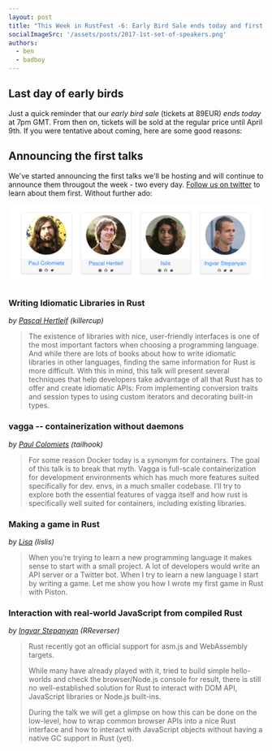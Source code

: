 ```yaml
---
layout: post
title: "This Week in RustFest -6: Early Bird Sale ends today and first talks announced"
socialImageSrc: '/assets/posts/2017-1st-set-of-speakers.png'
authors:
  - ben
  - badboy
---
```


## Last day of early birds

Just a quick reminder that our _early bird sale_ (tickets at 89EUR) _ends today_ at 7pm GMT. From then on, tickets will be sold at the regular price until April 9th. If you were tentative about coming, here are some good reasons:

## Announcing the first talks

We've started announcing the first talks we'll be hosting and will continue to announce them througout the week - two every day. [Follow us on twitter](https://twitter.com/rustfest) to learn about them first. Without further ado:

[![First round of speakers](/assets/posts/2017-1st-set-of-speakers.png)](http://2017.rustfest.eu/talks/)


### Writing Idiomatic Libraries in Rust
_by [Pascal Hertleif](http://2017.rustfest.eu/talks/#writing-idiomatic-libraries-in-rust) (killercup)_

>The existence of libraries with nice, user-friendly interfaces is one of the most important factors when choosing a programming language. And while there are lots of books about how to write idiomatic libraries in other languages, finding the same information for Rust is more difficult. With this in mind, this talk will present several techniques that help developers take advantage of all that Rust has to offer and create idiomatic APIs: From implementing conversion traits and session types to using custom iterators and decorating built-in types.

### vagga -- containerization without daemons
_by [Paul Colomiets](http://2017.rustfest.eu/talks/#vagga-containerization-without-daemons) (tailhook)_

>For some reason Docker today is a synonym for containers. The goal of this talk is to break that myth. Vagga is full-scale containerization for development environments which has much more features suited specifically for dev. envs, in a much smaller codebase. I’ll try to explore both the essential features of vagga itself and how rust is specifically well suited for containers, including existing libraries.

### Making a game in Rust
_by [Lisa](http://2017.rustfest.eu/talks/#making-a-game-in-rust) (lislis)_
>When you’re trying to learn a new programming language it makes sense to start with a small project. A lot of developers would write an API server or a Twitter bot. When I try to learn a new language I start by writing a game. Let me show you how I wrote my first game in Rust with Piston.

### Interaction with real-world JavaScript from compiled Rust
_by [Ingvar Stepanyan](http://2017.rustfest.eu/talks/#interaction-with-real-world-javascript-from-compiled-rust) (RReverser)_
>Rust recently got an official support for asm.js and WebAssembly targets.
>
>While many have already played with it, tried to build simple hello-worlds and check the browser/Node.js console for result, there is still no well-established solution for Rust to interact with DOM API, JavaScript libraries or Node.js built-ins.
>
>During the talk we will get a glimpse on how this can be done on the low-level, how to wrap common browser APIs into a nice Rust interface and how to interact with JavaScript objects without having a native GC support in Rust (yet).
